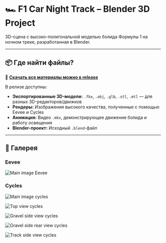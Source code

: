 # 🏎️ F1 Car Night Track – Blender 3D Project

3D-сцена с высоко-полигональной моделью болида Формулы 1 на ночном треке, разработанная в Blender.

---

## 📦 Где найти файлы?

🔗 **[Скачать все материалы можно в release](https://github.com/Remsely/mirea-blender-f1-car/releases/tag/1.0.0)**

В релизе доступны:
- **Экспортированные 3D-модели:** `.fbx`, `.obj`, `.glb`, `.stl`, `.mtl` — для разных 3D-редакторов/движков
- **Рендеры:** Изображения высокого качества, полученные с помощью Eevee и Cycles
- **Анимация:** Видео `.mkv`, демонстрирующее движение болида и работу освещения
- **Blender-проект:** Исходный `.blend`-файл

---

## 🌃 Галерея

### Eevee

![Main image Eevee](images/eevee/main_image_eevee.png)

### Cycles

![Main image cycles](images/cycles/main_image_cycles.png)

![Top view cycles](images/cycles/top_view_cycles.png)

![Gravel side view cycles](images/cycles/gravel_side_view_sycles.png)

![Gravel side rear view cycles](images/cycles/gravel_side_rear_view_sycles.png)

![Track side view cycles](images/cycles/track_side_view_sycles.png)
